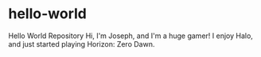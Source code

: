 # hello-world
Hello World Repository
Hi, I'm Joseph, and I'm a huge gamer!
I enjoy Halo, and just started playing Horizon: Zero Dawn.
